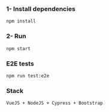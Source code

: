 ### 1- Install dependencies
```
npm install
```

### 2- Run
```
npm start
```

### E2E tests
```
npm run test:e2e
```

### Stack
```
VueJS + NodeJS + Cypress + Bootstrap
```
